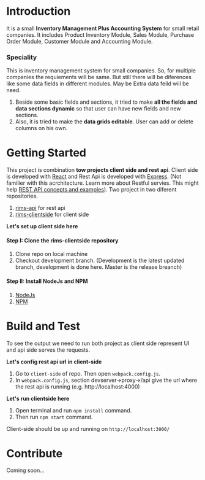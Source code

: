 # Introduction 
It is a small **Inventory Management Plus Accounting System** for small retail companies. It includes Product Inventory Module, Sales Module, Purchase Order Module, Customer Module and Accounting Module.

### Speciality
This is inventory management system for small companies. So, for multiple companies the requiements will be same. But still there will be diferences like some data fields in different modules. May be Extra data feild wiil be need.
1. Beside some basic fields and sections, it tried to make **all the fields and data sections dynamic** so that user can have new fields and new sections.
2. Also, it is tried to make the **data grids editable**. User can add or delete columns on his own.

# Getting Started
This project is combination **tow projects client side and rest api**. Client side is developed with [React](https://reactjs.org/) and Rest Api is developed with [Express](https://expressjs.com/). (Not familier with this acrchitecture. Learn more about Restful servies. This might help [REST API concepts and examples](https://www.youtube.com/watch?v=7YcW25PHnAA)). Two project in two diferent repositories.
1. [rims-api](https://github.com/mdmuidulalam/rims-api) for rest api
2. [rims-clientside](https://github.com/mdmuidulalam/rims-clientside) for client side

**Let's set up client side here**

#### Step I: Clone the rims-clientside repository
1. Clone repo on local machine
2. Checkout development branch. (Development is the latest updated branch, development is done here. Master is the release breanch)

#### Step II: Install NodeJs and NPM
1. [NodeJs](https://nodejs.org/en/)
2. [NPM](https://www.npmjs.com/get-npm)

# Build and Test
To see the output we need to run both project as client side represent UI and api side serves the requests.

**Let's config rest api url in client-side**
1. Go to ```client-side``` of repo. Then open ```webpack.config.js```.
2. In ```webpack.config.js```, section devserver->proxy->/api give the url where the rest api is running (e.g. http://localhost:4000)

**Let's run clientside here**
1. Open terminal and run ```npm install``` command.
2. Then run ```npm start``` command.

Client-side should be up and running on ```http://localhost:3000/```

# Contribute
Coming soon...
